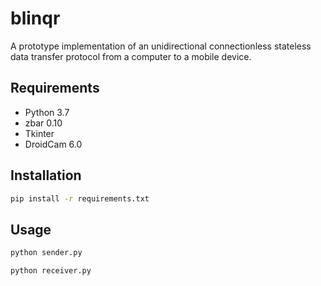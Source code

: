 # blinqr
A prototype implementation of an unidirectional connectionless stateless data transfer protocol from a computer to a mobile device.

## Requirements
* Python 3.7
* zbar 0.10
* Tkinter
* DroidCam 6.0

## Installation
```bash
pip install -r requirements.txt
```

## Usage
```bash
python sender.py
```
```bash
python receiver.py
```
